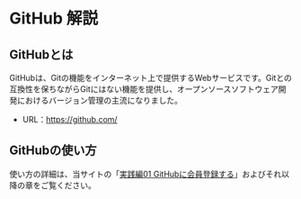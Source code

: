 # GitHub 解説

## GitHubとは

GitHubは、Gitの機能をインターネット上で提供するWebサービスです。Gitとの互換性を保ちながらGitにはない機能を提供し、オープンソースソフトウェア開発におけるバージョン管理の主流になりました。

* URL：https://github.com/

## GitHubの使い方

使い方の詳細は、当サイトの「[実践編01 GitHubに会員登録する](practice01.md)」およびそれ以降の章をご覧ください。